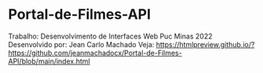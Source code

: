 # Portal-de-Filmes-API
Trabalho: Desenvolvimento de Interfaces Web Puc Minas 2022
Desenvolvido por: Jean Carlo Machado
Veja: https://htmlpreview.github.io/?https://github.com/jeanmachadocx/Portal-de-Filmes-API/blob/main/index.html
